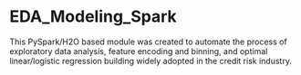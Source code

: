 # EDA_Modeling_Spark

This PySpark/H2O based module was created to automate the process of exploratory data analysis, feature encoding and binning, and optimal linear/logistic regression building widely adopted in the credit risk industry. 




